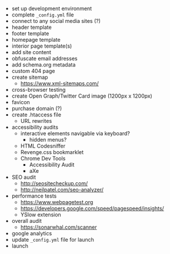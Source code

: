 - set up development environment
- complete `_config.yml` file
- connect to any social media sites (?)
- header template
- footer template
- homepage template
- interior page template(s)
- add site content
- obfuscate email addresses
- add schema.org metadata
- custom 404 page
- create sitemap
  - https://www.xml-sitemaps.com/
- cross-browser testing
- create Open Graph/Twitter Card image (1200px x 1200px)
- favicon
- purchase domain (?)
- create .htaccess file
  - URL rewrites
- accessibility audits
  - interactive elements navigable via keyboard?
    - hidden menus?
  - HTML Codesniffer
  - Revenge.css bookmarklet
  - Chrome Dev Tools
    - Accessibility Audit
    - aXe
- SEO audit
  - http://seositecheckup.com/
  - http://neilpatel.com/seo-analyzer/
- performance tests
  - https://www.webpagetest.org
  - https://developers.google.com/speed/pagespeed/insights/
  - YSlow extension
- overall audit
  - https://sonarwhal.com/scanner
- google analytics
- update `_config.yml` file for launch
- launch
